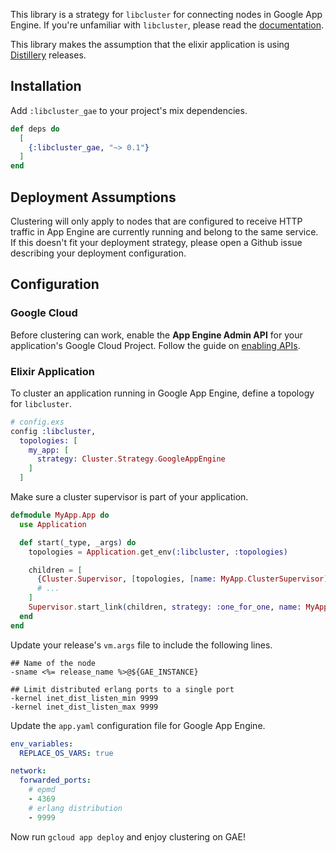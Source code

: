 This library is a strategy for `libcluster` for connecting nodes in Google App Engine. If you're unfamiliar with `libcluster`, please read the [documentation](https://github.com/bitwalker/libcluster).

This library makes the assumption that the elixir application is using [Distillery](https://github.com/bitwalker/distillery) releases.

## Installation

Add `:libcluster_gae` to your project's mix dependencies.

```elixir
def deps do
  [
    {:libcluster_gae, "~> 0.1"}
  ]
end
```

## Deployment Assumptions

Clustering will only apply to nodes that are configured to receive HTTP traffic in App Engine are currently running and belong to the same service. If this doesn't fit your deployment strategy, please open a Github issue describing your deployment configuration.

## Configuration

### Google Cloud

Before clustering can work, enable the **App Engine Admin API** for your application's Google Cloud Project. Follow the guide on [enabling APIs](https://cloud.google.com/apis/docs/enable-disable-apis).

### Elixir Application

To cluster an application running in Google App Engine, define a topology for `libcluster`.

```elixir
# config.exs
config :libcluster,
  topologies: [
    my_app: [
      strategy: Cluster.Strategy.GoogleAppEngine
    ]
  ]
```

Make sure a cluster supervisor is part of your application.

```elixir
defmodule MyApp.App do
  use Application

  def start(_type, _args) do
    topologies = Application.get_env(:libcluster, :topologies)

    children = [
      {Cluster.Supervisor, [topologies, [name: MyApp.ClusterSupervisor]]},
      # ...
    ]
    Supervisor.start_link(children, strategy: :one_for_one, name: MyApp.Supervisor)
  end
end
```

Update your release's `vm.args` file to include the following lines.

```
## Name of the node
-sname <%= release_name %>@${GAE_INSTANCE}

## Limit distributed erlang ports to a single port
-kernel inet_dist_listen_min 9999
-kernel inet_dist_listen_max 9999
```

Update the `app.yaml` configuration file for Google App Engine.

```yaml
env_variables:
  REPLACE_OS_VARS: true

network:
  forwarded_ports:
    # epmd
    - 4369
    # erlang distribution
    - 9999
```

Now run `gcloud app deploy` and enjoy clustering on GAE!
